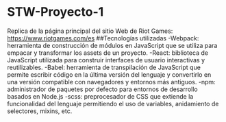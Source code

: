 # STW-Proyecto-1
Replica de la página principal del sitio Web de Riot Games: https://www.riotgames.com/es
##Tecnologías utilizadas
-Webpack: herramienta de construcción de módulos en JavaScript que se utiliza para empacar y transformar los assets de un proyecto.
-React: biblioteca de JavaScript utilizada para construir interfaces de usuario interactivas y reutilizables.
-Babel: herramienta de transpilación de JavaScript que permite escribir código en la última versión del lenguaje y convertirlo en una versión compatible con navegadores y entornos más antiguos.
-npm: administrador de paquetes por defecto para entornos de desarrollo basados en Node.js
-scss: preprocesador de CSS que extiende la funcionalidad del lenguaje permitiendo el uso de variables, anidamiento de selectores, mixins, etc.
